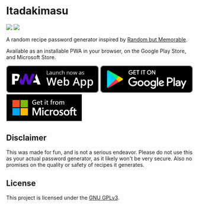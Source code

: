 # Itadakimasu

<a href="https://app.netlify.com/sites/itadakimasu/deploys"><img src="https://api.netlify.com/api/v1/badges/c7cc711d-2e4f-47e9-817e-005e91c19417/deploy-status"/></a>
<a href="https://www.codacy.com/gh/AnalogCyan/itadakimasu/dashboard?utm_source=github.com&amp;utm_medium=referral&amp;utm_content=AnalogCyan/itadakimasu&amp;utm_campaign=Badge_Grade"><img src="https://app.codacy.com/project/badge/Grade/e2074797518945bd9524cc444c402b28"/></a>

A random recipe password generator inspired by [Random but Memorable](https://randombutmemorable.simplecast.com/episodes/nice-security-hollywood-terror-VPL7w0_R).

Available as an installable PWA in your browser, on the Google Play Store, and Microsoft Store.

[![](./Assets/pwa-badge.png)](https://itadakimasu.app) [![](./Assets/google-play-badge.png)](https://play.google.com/store/apps/details?id=app.itadakimasu.twa) [![](./Assets/microsoft-store-badge.png)](https://www.microsoft.com/store/apps/9P3LJK22JPCH?cid=storebadge&ocid=badge)

## Disclaimer

This was made for fun, and is not a serious endeavor. Please do not use this as your actual password generator, as it likely won't be very secure. Also no promises on the quality or safety of recipes it generates.

## License

This project is licensed under the [GNU GPLv3](./LICENSE).
